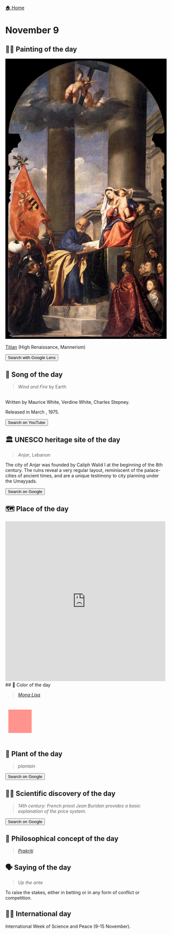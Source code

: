 
[🏠 Home](../../index.md)

# November 9

## 🧑‍🎨 Painting of the day

<img width="600" src="../img/Titian_6.jpg">

[Titian](http://en.wikipedia.org/wiki/Titian) (High Renaissance, Mannerism)

<button class="btn btn-success"
onclick=" window.open('https://lens.google.com/uploadbyurl?url=https://iretes.github.io/one-a-day/data/img/Titian_6.jpg','_blank')">
Search with Google Lens
</button>

## 🎼 Song of the day

> *Wind and Fire*
by Earth

<br />Written by Maurice White, Verdine White, Charles Stepney.

Released in March , 1975.

<button class="btn btn-success"
onclick=" window.open('http://www.youtube.com/search?q=Wind and Fire by Earth','_blank')">
Search on YouTube
</button>

## 🏛️ UNESCO heritage site of the day

> *Anjar*, Lebanon

<p>The city of Anjar was founded by Caliph Walid I at the beginning of the 8th century. The ruins reveal a very regular layout, reminiscent of the palace-cities of ancient times, and are a unique testimony to city planning under the Umayyads.</p>

<button class="btn btn-success"
onclick=" window.open('http://www.google.com/search?q=Anjar','_blank')">
Search on Google
</button>

## 🗺️ Place of the day

<iframe
src="https://www.mapcrunch.com"
name="mapcrunch"
width="500"
height="500"
allowTransparency="true"
scrolling="no"
frameborder="0"
>
</iframe>
## 🎨 Color of the day

> *[Mona Lisa](https://en.wikipedia.org/wiki/Shades_of_pink#Mona_Lisa)*

<div style="color:#FF948E; font-size: 100px;">&#9632;</div>

## 🌿 Plant of the day

> *plantain*

<button class="btn btn-success"
onclick=" window.open('http://www.google.com/search?q=plantain','_blank')">
Search on Google
</button>

## 🧑‍🔬 Scientific discovery of the day

> *14th century: French priest Jean Buridan provides a basic explanation of the price system.*

<button class="btn btn-success"
onclick=" window.open('http://www.google.com/search?q=14th century: French priest Jean Buridan provides a basic explanation of the price system.','_blank')"> 
Search on Google
</button>

## 💭 Philosophical concept of the day

> *[Prakriti](https://en.wikipedia.org/wiki/Prakriti)*

## 🗣️ Saying of the day

> *Up the ante*

To raise the stakes, either in betting or in any form of conflict or competition.

## 🏳️‍🌈 International day

International Week of Science and Peace (9-15 November).